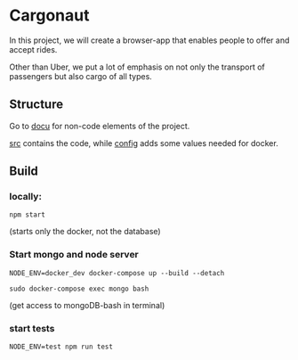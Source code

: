 # Cargonaut

In this project, we will create a browser-app that enables people to offer and accept rides.

Other than Uber, we put a lot of emphasis on not only the transport of passengers but also cargo of all types.

## Structure
Go to [docu](../docu) for non-code elements of the project.

[src](src) contains the code, while [config](config) adds some values needed for docker.

## Build

### locally:
``npm start``

(starts only the docker, not the database)

### Start mongo and node server
``NODE_ENV=docker_dev docker-compose up --build --detach``


``sudo docker-compose exec mongo bash``

(get access to mongoDB-bash in terminal)

### start tests
``NODE_ENV=test npm run test``
